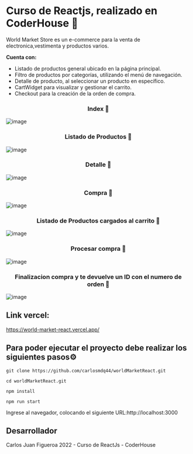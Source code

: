 # Curso de Reactjs, realizado en CoderHouse 🚀

World Market Store es un e-commerce para la venta de electronica,vestimenta y productos varios.

**Cuenta con:**
- Listado de productos general ubicado en la página principal.
- Filtro de productos por categorías, utilizando el menú de navegación.
- Detalle de producto, al seleccionar un producto en específico.
- CartWidget para visualizar y gestionar el carrito.
- Checkout para la creación de la orden de compra.

**<h3 align="center">Index 📌</h3>**

![image](https://user-images.githubusercontent.com/71535916/183894438-7462e754-dde9-4045-9a71-7493ee769d53.png)

**<h3 align="center">Listado de Productos 📌</h3>**

![image](https://user-images.githubusercontent.com/71535916/183894616-b2b929c7-152e-4878-b3f2-099d1e0b8879.png)

**<h3 align="center" >Detalle 📌</h3>**

![image](https://user-images.githubusercontent.com/71535916/183894721-3ca9cae2-7d27-453c-b7d3-a0bb3ae5c2ab.png)

**<h3 align="center">Compra 📌</h3>**

![image](https://user-images.githubusercontent.com/71535916/183894821-3c825215-8224-4532-ac8a-a778e2056cc4.png)

<h3 align="center">Listado de Productos cargados al carrito 📌</h3>

![image](https://user-images.githubusercontent.com/71535916/183895028-ed2e1c14-af9c-4403-9b22-20332d1a2d3f.png)

**<h3 align="center" >Procesar compra 📌</h3>**

![image](https://user-images.githubusercontent.com/71535916/183895069-2867a74c-3e70-44cf-a672-c545b93d54a6.png)

**<h3 align="center">Finalizacion compra y te devuelve un ID con el numero de orden 📌</h3>**

 ![image](https://user-images.githubusercontent.com/71535916/183895247-eb7c19ad-3aec-42e9-9456-bedb7d6da93a.png)

## Link vercel:

https://world-market-react.vercel.app/

## Para poder ejecutar el proyecto debe realizar los siguientes pasos⚙️

```
git clone https://github.com/carlosmdq44/worldMarketReact.git
```
```
cd worldMarketReact.git
```
```
npm install
```
```
npm run start
```

Ingrese al navegador, colocando el siguiente URL:http://localhost:3000 

## Desarrollador
Carlos Juan Figueroa
2022 - Curso de ReactJs - CoderHouse
